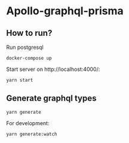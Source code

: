 # Apollo-graphql-prisma

## How to run?

Run postgresql

```
docker-compose up
```

Start server on http://localhost:4000/:

```
yarn start
```

## Generate graphql types

```
yarn generate
```

For development:

```
yarn generate:watch
```
